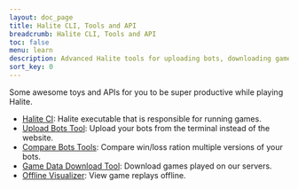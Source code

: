 ```yaml
---
layout: doc_page
title: Halite CLI, Tools and API
breadcrumb: Halite CLI, Tools and API
toc: false
menu: learn
description: Advanced Halite tools for uploading bots, downloading games, offline visualization and more.
sort_key: 0
---
```


Some awesome toys and APIs for you to be super productive while playing Halite.

* [Halite CI](cli): Halite executable that is responsible for running games.
* [Upload Bots Tool](halite-client-tools): Upload your bots from the terminal instead of the website.
* [Compare Bots Tools](halite-client-tools): Compare win/loss ration multiple versions of your bots.
* [Game Data Download Tool](game-data): Download games played on our servers.
* [Offline Visualizer](/learn-programming-challenge/downloads-and-starter-kits): View game replays offline.